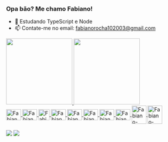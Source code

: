 ### Opa bão? Me chamo Fabiano!

- 🌱 Estudando TypeScript e Node
- 📫 Contate-me no email: fabianorocha102003@gmail.com

<div>
  <a href="https://github.com/yDanonin">
  <img height="180em" src="https://github-readme-stats.vercel.app/api?username=yDanonin&show_icons=true&theme=dark&include_all_commits=true&count_private=true"/>
  <img height="180em" src="https://github-readme-stats.vercel.app/api/top-langs/?username=yDanonin&layout=compact&langs_count=16&theme=dark"/>
</div>

 <div style="display: inline_block">
  <img align="center" alt="Fabiano-Py" height="30" width="40" src="https://cdn.jsdelivr.net/gh/devicons/devicon/icons/python/python-original.svg" />
  <img align="center" alt="Fabiano-node" height="30" width="40" src="https://cdn.jsdelivr.net/gh/devicons/devicon/icons/nodejs/nodejs-original.svg" />
  <img align="center" alt="Fabiano-ionic" height="30" src="https://cdn.jsdelivr.net/gh/devicons/devicon/icons/ionic/ionic-original.svg" />
  <img align="center" alt="Fabiano-TS" height="30" width="40" src="https://cdn.jsdelivr.net/gh/devicons/devicon/icons/typescript/typescript-original.svg" />
  <img align="center" alt="Fabiano-java" height="30" width="40" src="https://cdn.jsdelivr.net/gh/devicons/devicon/icons/java/java-original.svg" />
  <img align="center" alt="Fabiano-JS" height="30" width="40" src="https://cdn.jsdelivr.net/gh/devicons/devicon/icons/javascript/javascript-original.svg" target="_blank"/>
  <img align="center" alt="Fabiano-POSTGRES" height="30" width="40" src="https://cdn.jsdelivr.net/gh/devicons/devicon/icons/postgresql/postgresql-original.svg" />
  <img align="center" alt="Fabiano-MYSQL" height="30" width="40" src="https://cdn.jsdelivr.net/gh/devicons/devicon/icons/mysql/mysql-original.svg" />
  <img align="center" alt="Fabiano-DOCKER" height="50" width="40" src="https://cdn.jsdelivr.net/gh/devicons/devicon/icons/docker/docker-original.svg" />
  <img align="center" alt="Fabiano-yarn" height="50" width="40" src="https://cdn.jsdelivr.net/gh/devicons/devicon/icons/yarn/yarn-original-wordmark.svg" />
  
 </div>
<br>
 <div>
   <a href="https://mail.google.com/mail/u/0/#search/fabianorocha102003%40gmail.com" target="_blank"><img src ="https://img.shields.io/badge/Gmail-D14836?style=for-the-badge&logo=gmail&logoColor=white" target="_blank"></a>
   <a href="https://www.linkedin.com/in/fabiano-rocha-84a581200/" target="_blank"><img src ="https://img.shields.io/badge/LinkedIn-0077B5?style=for-the-badge&logo=linkedin&logoColor=white" target="_blank"></a>
 </div>
